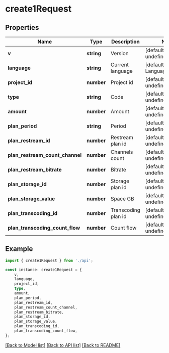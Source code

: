# create1Request


## Properties

Name | Type | Description | Notes
------------ | ------------- | ------------- | -------------
**v** | **string** | Version | [default to undefined]
**language** | **string** | Current language | [default to LanguageEnum_en]
**project_id** | **number** | Project id | [default to undefined]
**type** | **string** | Code | [default to undefined]
**amount** | **number** | Amount | [default to undefined]
**plan_period** | **string** | Period | [default to undefined]
**plan_restream_id** | **number** | Restream plan id | [default to undefined]
**plan_restream_count_channel** | **number** | Channels count | [default to undefined]
**plan_restream_bitrate** | **number** | Bitrate | [default to undefined]
**plan_storage_id** | **number** | Storage plan id | [default to undefined]
**plan_storage_value** | **number** | Space GB | [default to undefined]
**plan_transcoding_id** | **number** | Transcoding plan id | [default to undefined]
**plan_transcoding_count_flow** | **number** | Count flow | [default to undefined]

## Example

```typescript
import { create1Request } from './api';

const instance: create1Request = {
    v,
    language,
    project_id,
    type,
    amount,
    plan_period,
    plan_restream_id,
    plan_restream_count_channel,
    plan_restream_bitrate,
    plan_storage_id,
    plan_storage_value,
    plan_transcoding_id,
    plan_transcoding_count_flow,
};
```

[[Back to Model list]](../README.md#documentation-for-models) [[Back to API list]](../README.md#documentation-for-api-endpoints) [[Back to README]](../README.md)

